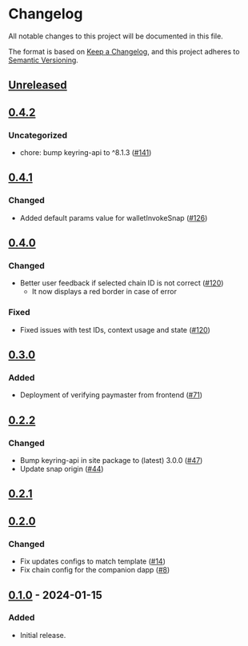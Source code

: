 # Changelog
All notable changes to this project will be documented in this file.

The format is based on [Keep a Changelog](https://keepachangelog.com/en/1.0.0/),
and this project adheres to [Semantic Versioning](https://semver.org/spec/v2.0.0.html).

## [Unreleased]

## [0.4.2]
### Uncategorized
- chore: bump keyring-api to ^8.1.3 ([#141](https://github.com/MetaMask/snap-account-abstraction-keyring/pull/141))

## [0.4.1]
### Changed
- Added default params value for walletInvokeSnap ([#126](https://github.com/MetaMask/snap-account-abstraction-keyring/pull/126))

## [0.4.0]
### Changed
- Better user feedback if selected chain ID is not correct ([#120](https://github.com/MetaMask/snap-account-abstraction-keyring/pull/120))
  - It now displays a red border in case of error

### Fixed
- Fixed issues with test IDs, context usage and state ([#120](https://github.com/MetaMask/snap-account-abstraction-keyring/pull/120))

## [0.3.0]
### Added
- Deployment of verifying paymaster from frontend ([#71](https://github.com/MetaMask/snap-account-abstraction-keyring/pull/71))

## [0.2.2]
### Changed
- Bump keyring-api in site package to (latest) 3.0.0 ([#47](https://github.com/MetaMask/snap-account-abstraction-keyring/pull/47))
- Update snap origin ([#44](https://github.com/MetaMask/snap-account-abstraction-keyring/pull/44))

## [0.2.1]

## [0.2.0]
### Changed
- Fix updates configs to match template ([#14](https://github.com/MetaMask/snap-account-abstraction-keyring/pull/14))
- Fix chain config for the companion dapp ([#8](https://github.com/MetaMask/snap-account-abstraction-keyring/pull/8))

## [0.1.0] - 2024-01-15
### Added
- Initial release.

[Unreleased]: https://github.com/MetaMask/snap-account-abstraction-keyring/compare/v0.4.2...HEAD
[0.4.2]: https://github.com/MetaMask/snap-account-abstraction-keyring/compare/v0.4.1...v0.4.2
[0.4.1]: https://github.com/MetaMask/snap-account-abstraction-keyring/compare/v0.4.0...v0.4.1
[0.4.0]: https://github.com/MetaMask/snap-account-abstraction-keyring/compare/v0.3.0...v0.4.0
[0.3.0]: https://github.com/MetaMask/snap-account-abstraction-keyring/compare/v0.2.2...v0.3.0
[0.2.2]: https://github.com/MetaMask/snap-account-abstraction-keyring/compare/v0.2.1...v0.2.2
[0.2.1]: https://github.com/MetaMask/snap-account-abstraction-keyring/compare/v0.2.0...v0.2.1
[0.2.0]: https://github.com/MetaMask/snap-account-abstraction-keyring/compare/v0.1.0...v0.2.0
[0.1.0]: https://github.com/MetaMask/snap-account-abstraction-keyring/releases/tag/v0.1.0
